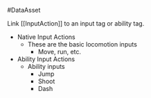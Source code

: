 #DataAsset 

Link [[InputAction]] to an input tag or ability tag.

* Native Input Actions
	* These are the basic locomotion inputs
		* Move, run, etc.
* Ability Input Actions
	* Ability inputs
		* Jump
		* Shoot
		* Dash